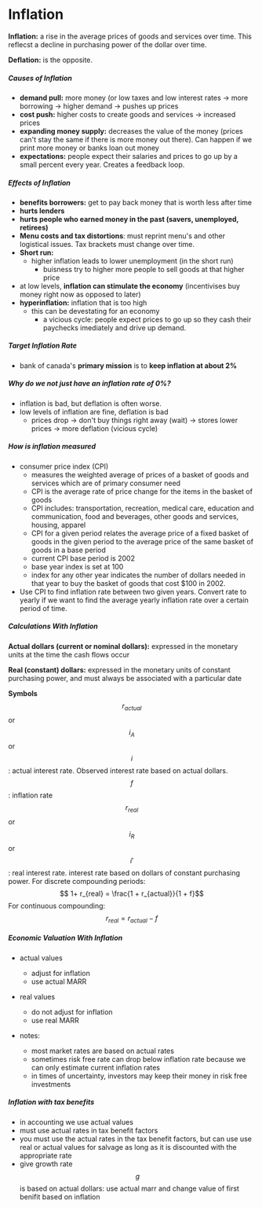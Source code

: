# Inflation

**Inflation:** a rise in the average prices of goods and services over time. This reflecst a decline in purchasing power of the dollar over time. 

**Deflation:** is the opposite.

##### Causes of Inflation
- **demand pull:** more money (or low taxes and low interest rates -> more borrowing -> higher demand -> pushes up prices
- **cost push:** higher costs to create goods and services -> increased prices
- **expanding money supply:** decreases the value of the money (prices can't stay the same if there is more money out there). Can happen if we print more money or banks loan out money
- **expectations:** people expect their salaries and prices to go up by a small percent every year. Creates a feedback loop.

##### Effects of Inflation
- **benefits borrowers:** get to pay back money that is worth less after time
- **hurts lenders**
- **hurts people who earned money in the past (savers, unemployed, retirees)**
- **Menu costs and tax distortions**: must reprint menu's and other logistical issues. Tax brackets must change over time. 
- **Short run:**
	- higher inflation leads to lower unemployment (in the short run)
		- buisness try to higher more people to sell goods at that higher price
- at low levels, **inflation can stimulate the economy** (incentivises buy money right now as opposed to later)
- **hyperinflation:** inflation that is too high
	- this can be devestating for an economy
		- a vicious cycle: people expect prices to go up so they cash their paychecks imediately and drive up demand.

##### Target Inflation Rate
- bank of canada's **primary mission** is to **keep inflation at about 2%**

##### Why do we not just have an inflation rate of 0%?
- inflation is bad, but deflation is often worse.
- low levels of inflation are fine, deflation is bad
	- prices drop -> don't buy things right away (wait) -> stores lower prices -> more deflation (vicious cycle)

##### How is inflation measured
- consumer price index (CPI)
	- measures the weighted average of prices of a basket of goods and services which are of primary consumer need
	- CPI is the average rate of price change for the items in the basket of goods
	- CPI includes: transportation, recreation, medical care, education and communication, food and beverages, other goods and services, housing, apparel
	- CPI for a given period relates the average price of a fixed basket of goods in the given period to the average price of the same basket of goods in a base period
	- current CPI base period is 2002
	- base year index is set at 100 
	- index for any other year indicates the number of dollars needed in that year to buy the basket of goods that cost $100 in 2002. 
- Use CPI to find inflation rate between two given years. Convert rate to yearly if we want to find the average yearly inflation rate over a certain period of time. 

##### Calculations With Inflation

**Actual dollars (current or nominal dollars):** expressed in the monetary units at the time the cash flows occur

**Real (constant) dollars:** expressed in the monetary units of constant purchasing power, and must always be associated with a particular date

**Symbols**
$$r_{actual}$$ or $$i_A$$ or $$i$$: actual interest rate. Observed interest rate based on actual dollars.
$$f$$: inflation rate
$$r_{real}$$ or $$i_R$$ or $$i'$$: real interest rate. interest rate based on dollars of constant purchasing power. 
For discrete compounding periods:
$$ 1+ r_{real} = \frac{1 + r_{actual}}{1 + f}$$
For continuous compounding:
$$ r_{real} = r_{actual} - f$$

##### Economic Valuation With Inflation

- actual values
	- adjust for inflation
	- use actual MARR

- real values
	- do not adjust for inflation 
	- use real MARR

- notes:
	- most market rates are based on actual rates 
	- sometimes risk free rate can drop below inflation rate because we can only estimate current inflation rates 
	- in times of uncertainty, investors may keep their money in risk free investments
	
##### Inflation with tax benefits	

- in accounting we use actual values 
- must use actual rates in tax benefit factors
- you must use the actual rates in the tax benefit factors, but can use use real or actual values for salvage as long as it is discounted with the appropriate rate
- give growth rate $$g$$ is based on actual dollars: use actual marr and change value of first benifit based on inflation